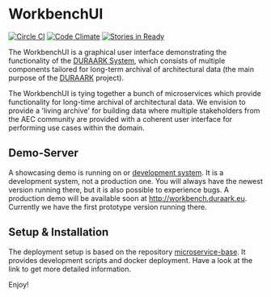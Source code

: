 # WorkbenchUI

[![Circle CI](https://circleci.com/gh/DURAARK/workbench-ui.svg?style=svg)](https://circleci.com/gh/DURAARK/workbench-ui)
[![Code Climate](https://codeclimate.com/github/DURAARK/workbench-ui/badges/gpa.svg)](https://codeclimate.com/github/DURAARK/workbench-ui)
[![Stories in Ready](https://badge.waffle.io/DURAARK/workbench-ui.png?label=ready&title=Ready)](https://waffle.io/DURAARK/workbench-ui)

The WorkbenchUI is a graphical user interface demonstrating the functionality of the [DURAARK System](https://github.com/DURAARK/duraark-platform-api/), which consists of multiple components tailored for long-term archival of architectural data (the main purpose of the [DURAARK](http://duraark.eu) project).

The WorkbenchUI is tying together a bunch of microservices which provide functionality for long-time archival of architectural data. We envision to provide a 'living archive' for building data where multiple stakeholders from the AEC community are provided with a coherent user interface for performing use cases within the domain.

## Demo-Server

A showcasing demo is running on or [development system](http://juliet.cgv.tugraz.at). It is a development system, not a production one. You will always have the newest version running there, but it is also possible to experience bugs. A production demo will be available soon at http://workbench.duraark.eu. Currently we have the first prototype version running there.

## Setup & Installation

The deployment setup is based on the repository [microservice-base](https://github.com/DURAARK/microservice-base). It provides development scripts and docker deployment. Have a look at the link to get more detailed information.

Enjoy!



